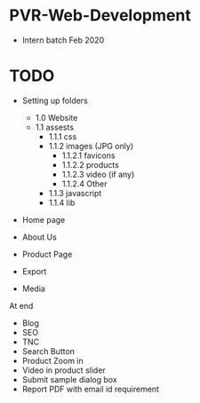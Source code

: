 # PVR-Web-Development
- Intern batch Feb 2020


# TODO

- Setting up folders
   - 1.0 Website
    - 1.1 assests
      - 1.1.1 css
      - 1.1.2 images (JPG only)
         - 1.1.2.1 favicons
         - 1.1.2.2 products
         - 1.1.2.3 video (if any)
         - 1.1.2.4 Other
      - 1.1.3 javascript
      - 1.1.4 lib

- Home page
- About Us
- Product Page
- Export
- Media

At end
- Blog 
- SEO
- TNC
- Search Button
- Product Zoom in
- Video in product slider
- Submit sample dialog box
- Report PDF with email id requirement
